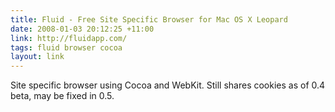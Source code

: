 ```yaml
---
title: Fluid - Free Site Specific Browser for Mac OS X Leopard
date: 2008-01-03 20:12:25 +11:00
link: http://fluidapp.com/
tags: fluid browser cocoa
layout: link
---
```

Site specific browser using Cocoa and WebKit. Still shares cookies as of 0.4 beta, may be fixed in 0.5.
